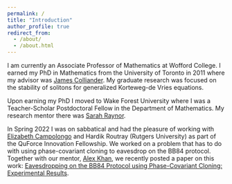 ```yaml
---
permalink: /
title: "Introduction"
author_profile: true
redirect_from: 
  - /about/
  - /about.html
---
```


I am currently an Associate Professor of Mathematics at Wofford College. I earned my PhD in Mathematics from the University of Toronto in 2011 where my advisor was [James Colliander](https://colliand.com/). My graduate research was focused on the stability of solitons for generalized Korteweg-de Vries equations. 

Upon earning my PhD I moved to Wake Forest University where I was a Teacher-Scholar Postdoctoral Fellow in the Department of Mathematics. My research mentor there was [Sarah Raynor](https://math.wfu.edu/raynor). 

In Spring 2022 I was on sabbatical and had the pleasure of working with [Elizabeth Campolongo](https://egrace479.github.io/) and Hardik Routray (Rutgers University) as part of the QuForce Innovation Fellowship. We worked on a problem that has to do with using phase-covariant cloning to eavesdrop on the BB84 protocol. Together with our mentor, [Alex Khan](https://qlab.umd.edu/directory/alex-khan), we recently posted a paper on this work: [Eavesdropping on the BB84 Protocol using Phase-Covariant Cloning: Experimental Results](https://arxiv.org/abs/2409.16284).